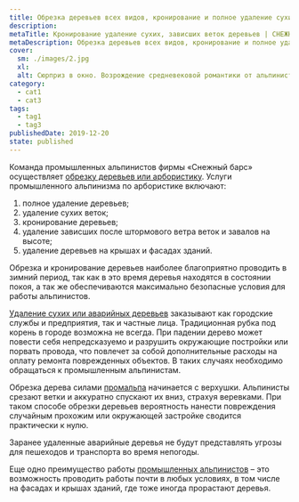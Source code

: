 ```yaml
---
title: Обрезка деревьев всех видов, кронирование и полное удаление сухих, зависших веток деревьев на крышах и фасадах зданий
description: 
metaTitle: Кронирование удаление сухих, зависших веток деревьев | СНЕЖНЫЙ БАРС
metaDescription: Обрезка деревьев всех видов, кронирование и полное удаление сухих, зависших веток ☎ +38 (097) 970-53-76 от компании Снежный Барс
cover:
  sm: ./images/2.jpg
  xl: 
  alt: Сюрприз в окно. Возрождение средневековой романтики от альпинистов компании "Снежный Барс" Фото
category:
  - cat1
  - cat3
tags:
  - tag1
  - tag3
publishedDate: 2019-12-20
state: published    
---
```

Команда промышленных альпинистов фирмы «Снежный барс» осуществляет [обрезку деревьев или арбористику](/obrezka-derevev/ "Качественное и быстрое удаление деревьев, сухих, зависших веток"). Услуги промышленного альпинизма по арбористике включают:

1.  полное удаление деревьев;
2.  удаление сухих веток;
3.  кронирование деревьев;
4.  удаление зависших после штормового ветра веток и завалов на высоте;
5.  удаление деревьев на крышах и фасадах зданий.

Обрезка и кронирование деревьев наиболее благоприятно проводить в зимний период, так как в это время деревья находятся в состоянии покоя, а так же обеспечиваются максимально безопасные условия для работы альпинистов.

[Удаление сухих или аварийных деревьев](/obrezka-derevev/ "Обрезка деревьев всех видов") заказывают как городские службы и предприятия, так и частные лица. Традиционная рубка под корень в городе возможна не всегда. При падении дерево может повести себя непредсказуемо и разрушить окружающие постройки или порвать провода, что повлечет за собой дополнительные расходы на оплату ремонта поврежденных объектов. В таких случаях необходимо обращаться к промышленным альпинистам.

Обрезка дерева силами [промальпа](/promyshlennyi-alpinizm/ "Промышленные альпинисты выполнят косметический ремонт фасадов, реставрацию и покраску стен дома, высотные работы любой сложности") начинается с верхушки. Альпинисты срезают ветки и аккуратно спускают их вниз, страхуя веревками. При таком способе обрезки деревьев вероятность нанести повреждения случайным прохожим или окружающей застройке сводится практически к нулю.

Заранее удаленные аварийные деревья не будут представлять угрозы для пешеходов и транспорта во время непогоды.

Еще одно преимущество работы [промышленных альпинистов](/promyshlennyi-alpinizm/ "Высотные работы и услуги альпинистов по доступным ценам") – это возможность проводить работы почти в любых условиях, в том числе на фасадах и крышах зданий, где тоже иногда прорастают деревья.

